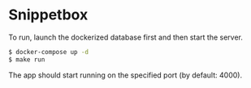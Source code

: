 # Snippetbox

To run, launch the dockerized database first and then start the server.

```bash
$ docker-compose up -d
$ make run
```

The app should start running on the specified port (by default: 4000).
